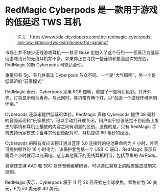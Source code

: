 # RedMagic Cyberpods 是一款用于游戏的低延迟 TWS 耳机

> 原文：<https://www.xda-developers.com/the-redmagic-cyberpods-are-low-latency-tws-earphones-for-gaming/>

市场上并不缺少无线游戏耳机——甚至 Bose 也加入了这个行列——但真正为低延迟游戏设计的无线耳机并不多。如果你正在寻找一些谨慎和更高层次的东西，RedMagic 的新 Cyberpods 可能适合你。

重量只有 5g，有几件事让 Cyberpods 与众不同。一个是“大气照明”，另一个是低延迟的“玩家模式”

RedMagic 表示，Cyberpods 采用 RGB 照明，增加了一些科幻色彩。打开外壳，灯将显示电池寿命。与此同时，耳机带有两个灯，以“创造一个游戏环境照明环境。”

Cyberpods 还承诺提供低延迟体验。RedMagic 声称 Cyberpods 提供 39 毫秒的音频延迟和“玩家模式”，可以手动打开或关闭。用户似乎应该感觉不到设备上发生的事情和耳机上播放的内容之间有明显的区别。遗憾的是，只有 RedMagic 手机支持玩家模式；当与其他设备配对时，耳机提供 60 毫秒的延迟。

Cyberpods 的所有者应该预计通过蓝牙 5.0 连接时的电池寿命约为 4 小时，外壳可提供额外的 16 小时电力。该保护套包括一个 USB-C 端口，RedMagic 表示只需两个小时就可以充满电。这与其他真正的无线耳机相当，包括苹果的 AirPods。

耳塞还支持 AAC 和 SBC 蓝牙音频编解码器，可以通过耳塞上的触摸感应控制来控制。

RedMagic 表示，Cyberpods 将于 11 月 20 日开始在全球发售，零售价为 50 美元，€为 50 美元和 40 美元。
